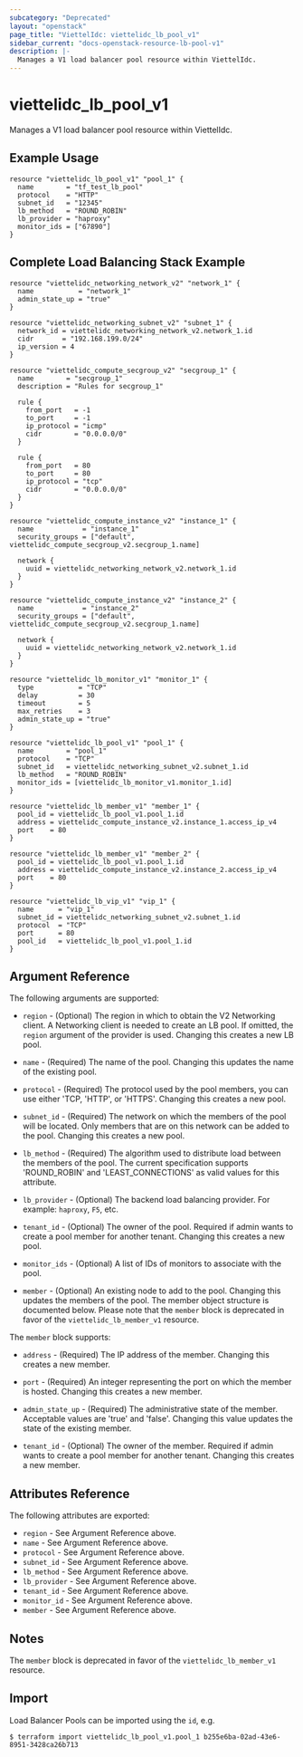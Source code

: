 ```yaml
---
subcategory: "Deprecated"
layout: "openstack"
page_title: "ViettelIdc: viettelidc_lb_pool_v1"
sidebar_current: "docs-openstack-resource-lb-pool-v1"
description: |-
  Manages a V1 load balancer pool resource within ViettelIdc.
---
```


# viettelidc\_lb\_pool\_v1

Manages a V1 load balancer pool resource within ViettelIdc.

## Example Usage

```hcl
resource "viettelidc_lb_pool_v1" "pool_1" {
  name        = "tf_test_lb_pool"
  protocol    = "HTTP"
  subnet_id   = "12345"
  lb_method   = "ROUND_ROBIN"
  lb_provider = "haproxy"
  monitor_ids = ["67890"]
}
```

## Complete Load Balancing Stack Example

```
resource "viettelidc_networking_network_v2" "network_1" {
  name           = "network_1"
  admin_state_up = "true"
}

resource "viettelidc_networking_subnet_v2" "subnet_1" {
  network_id = viettelidc_networking_network_v2.network_1.id
  cidr       = "192.168.199.0/24"
  ip_version = 4
}

resource "viettelidc_compute_secgroup_v2" "secgroup_1" {
  name        = "secgroup_1"
  description = "Rules for secgroup_1"

  rule {
    from_port   = -1
    to_port     = -1
    ip_protocol = "icmp"
    cidr        = "0.0.0.0/0"
  }

  rule {
    from_port   = 80
    to_port     = 80
    ip_protocol = "tcp"
    cidr        = "0.0.0.0/0"
  }
}

resource "viettelidc_compute_instance_v2" "instance_1" {
  name            = "instance_1"
  security_groups = ["default", viettelidc_compute_secgroup_v2.secgroup_1.name]

  network {
    uuid = viettelidc_networking_network_v2.network_1.id
  }
}

resource "viettelidc_compute_instance_v2" "instance_2" {
  name            = "instance_2"
  security_groups = ["default", viettelidc_compute_secgroup_v2.secgroup_1.name]

  network {
    uuid = viettelidc_networking_network_v2.network_1.id
  }
}

resource "viettelidc_lb_monitor_v1" "monitor_1" {
  type           = "TCP"
  delay          = 30
  timeout        = 5
  max_retries    = 3
  admin_state_up = "true"
}

resource "viettelidc_lb_pool_v1" "pool_1" {
  name        = "pool_1"
  protocol    = "TCP"
  subnet_id   = viettelidc_networking_subnet_v2.subnet_1.id
  lb_method   = "ROUND_ROBIN"
  monitor_ids = [viettelidc_lb_monitor_v1.monitor_1.id]
}

resource "viettelidc_lb_member_v1" "member_1" {
  pool_id = viettelidc_lb_pool_v1.pool_1.id
  address = viettelidc_compute_instance_v2.instance_1.access_ip_v4
  port    = 80
}

resource "viettelidc_lb_member_v1" "member_2" {
  pool_id = viettelidc_lb_pool_v1.pool_1.id
  address = viettelidc_compute_instance_v2.instance_2.access_ip_v4
  port    = 80
}

resource "viettelidc_lb_vip_v1" "vip_1" {
  name      = "vip_1"
  subnet_id = viettelidc_networking_subnet_v2.subnet_1.id
  protocol  = "TCP"
  port      = 80
  pool_id   = viettelidc_lb_pool_v1.pool_1.id
}
```

## Argument Reference

The following arguments are supported:

* `region` - (Optional) The region in which to obtain the V2 Networking client.
    A Networking client is needed to create an LB pool. If omitted, the
    `region` argument of the provider is used. Changing this creates a new
    LB pool.

* `name` - (Required) The name of the pool. Changing this updates the name of
    the existing pool.

* `protocol` - (Required)  The protocol used by the pool members, you can use
  either 'TCP, 'HTTP', or 'HTTPS'. Changing this creates a new pool.

* `subnet_id` - (Required) The network on which the members of the pool will be
    located. Only members that are on this network can be added to the pool.
    Changing this creates a new pool.

* `lb_method` - (Required) The algorithm used to distribute load between the
    members of the pool. The current specification supports 'ROUND_ROBIN' and
    'LEAST_CONNECTIONS' as valid values for this attribute.

* `lb_provider` - (Optional) The backend load balancing provider. For example:
    `haproxy`, `F5`, etc.

* `tenant_id` - (Optional) The owner of the pool. Required if admin wants to
    create a pool member for another tenant. Changing this creates a new pool.

* `monitor_ids` - (Optional) A list of IDs of monitors to associate with the
    pool.

* `member` - (Optional) An existing node to add to the pool. Changing this
    updates the members of the pool. The member object structure is documented
    below. Please note that the `member` block is deprecated in favor of the
    `viettelidc_lb_member_v1` resource.

The `member` block supports:

* `address` - (Required) The IP address of the member. Changing this creates a
new member.

* `port` - (Required) An integer representing the port on which the member is
hosted. Changing this creates a new member.

* `admin_state_up` - (Required) The administrative state of the member.
Acceptable values are 'true' and 'false'. Changing this value updates the
state of the existing member.

* `tenant_id` - (Optional) The owner of the member. Required if admin wants to
create a pool member for another tenant. Changing this creates a new member.

## Attributes Reference

The following attributes are exported:

* `region` - See Argument Reference above.
* `name` - See Argument Reference above.
* `protocol` - See Argument Reference above.
* `subnet_id` - See Argument Reference above.
* `lb_method` - See Argument Reference above.
* `lb_provider` - See Argument Reference above.
* `tenant_id` - See Argument Reference above.
* `monitor_id` - See Argument Reference above.
* `member` - See Argument Reference above.

## Notes

The `member` block is deprecated in favor of the `viettelidc_lb_member_v1` resource.

## Import

Load Balancer Pools can be imported using the `id`, e.g.

```
$ terraform import viettelidc_lb_pool_v1.pool_1 b255e6ba-02ad-43e6-8951-3428ca26b713
```
